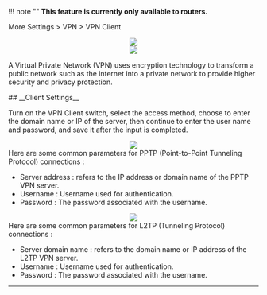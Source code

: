 
!!! note ""
	__This feature is currently only available to routers.__

More Settings > VPN  > VPN Client
<div style="text-align: center;">
	<img class="boxshadow" src="/images/more.png">
</div>
<div style="text-align: center;">
	<img class="boxshadow" src="/images/vpn.png">
</div>
<p class="text">
A Virtual Private Network (VPN) uses encryption technology to transform a public network such as the internet into a private network to provide higher security and privacy protection.
</p>
## __Client Settings__
<p class="text">
Turn on the VPN Client switch, select the access method, choose to enter the domain name or IP of the server, then continue to enter the user name and password, and save it after the input is completed.
</p>
<div style="text-align: center;">
    <img class="boxshadow" src="/images/vpn01.png">
</div>
Here are some common parameters for PPTP (Point-to-Point Tunneling Protocol) connections :

- Server address : refers to the IP address or domain name of the PPTP VPN server.
- Username : Username used for authentication.
- Password : The password associated with the username.
<div style="text-align: center;">
    <img class="boxshadow" src="/images/vpn02.png">
</div>
Here are some common parameters for L2TP (Tunneling Protocol) connections :

- Server domain name : refers to the domain name or IP address of the L2TP VPN server.
- Username : Username used for authentication.
- Password : The password associated with the username.

---